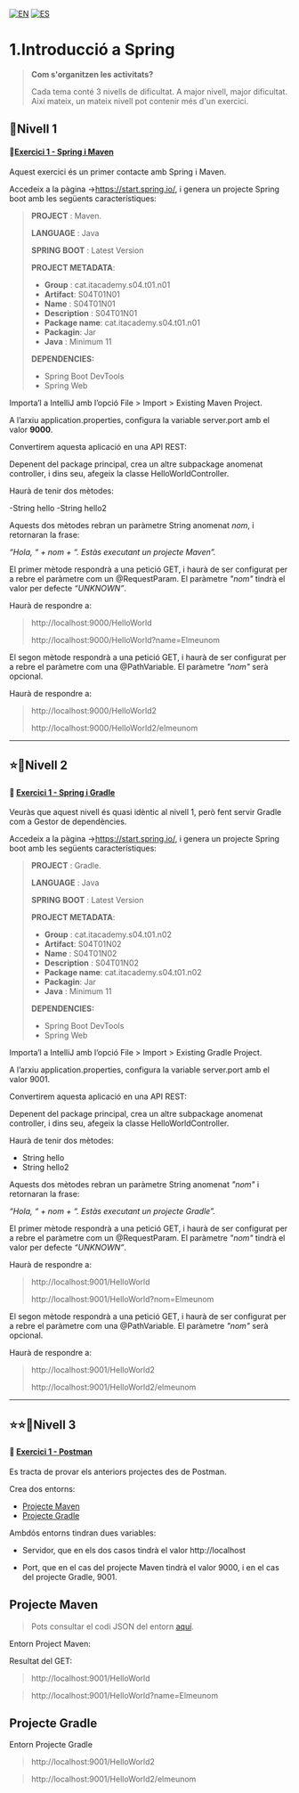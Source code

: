 [![EN](https://img.shields.io/badge/EN-blue.svg?logo=googletranslate&logoColor=white)](#eng)
[![ES](https://img.shields.io/badge/ES-red.svg?logo=googletranslate&logoColor=white)](#es)

1.Introducció a Spring
=

>**Com s'organitzen les activitats?**
>
>Cada tema conté 3 nivells de dificultat. A major nivell, major dificultat. Així mateix, un mateix nivell pot contenir més d'un exercici.

🌟Nivell 1
-

#### 📍[Exercici 1 - Spring i Maven]()

Aquest exercici és un primer contacte amb Spring i Maven.

Accedeix a la pàgina ->https://start.spring.io/, i genera un projecte Spring boot amb les següents característiques:


>**PROJECT** : Maven.
>
> **LANGUAGE** : Java
>
> **SPRING BOOT** : Latest Version
>
> **PROJECT METADATA**:
>
>- **Group** : cat.itacademy.s04.t01.n01
>- **Artifact**: S04T01N01
>- **Name** : S04T01N01
>- **Description** : S04T01N01
>- **Package name**: cat.itacademy.s04.t01.n01
>- **Packagin**: Jar
>- **Java** : Minimum 11
>
>**DEPENDENCIES:**
> - Spring Boot DevTools
> - Spring Web

Importa’l a IntelliJ amb l’opció File > Import > Existing Maven Project.

A l’arxiu application.properties, configura la variable server.port amb el valor **9000**.

Convertirem aquesta aplicació en una API REST:

Depenent del package principal, crea un altre subpackage anomenat controller, i dins seu, afegeix la classe HelloWorldController.

Haurà de tenir dos mètodes:

-String hello
-String hello2

Aquests dos mètodes rebran un paràmetre String anomenat *nom*, i retornaran la frase:

*“Hola, “ + nom + “. Estàs executant un projecte Maven”.*

El primer mètode respondrà a una petició GET, i haurà de ser configurat per a rebre el paràmetre com un @RequestParam.
El paràmetre *"nom"* tindrà el valor per defecte *“UNKNOWN”*.

Haurà de respondre a:

>http://localhost:9000/HelloWorld
>
>http://localhost:9000/HelloWorld?name=Elmeunom

El segon mètode respondrà a una petició GET, i haurà de ser configurat per a rebre el paràmetre com una @PathVariable.
El paràmetre *"nom"* serà opcional.

Haurà de respondre a:

>http://localhost:9000/HelloWorld2
>
>http://localhost:9000/HelloWorld2/elmeunom

---

⭐🌟Nivell 2
-

#### 📍 [Exercici 1 - Spring i Gradle]()

Veuràs que aquest nivell és quasi idèntic al nivell 1, però fent servir Gradle com a Gestor de dependències.

Accedeix a la pàgina ->https://start.spring.io/, i genera un projecte Spring boot amb les següents característiques:


>**PROJECT** : Gradle.
>
> **LANGUAGE** : Java
>
> **SPRING BOOT** : Latest Version
>
> **PROJECT METADATA**:
>
>- **Group** : cat.itacademy.s04.t01.n02
>- **Artifact**: S04T01N02
>- **Name** : S04T01N02
>- **Description** : S04T01N02
>- **Package name**: cat.itacademy.s04.t01.n02
>- **Packagin**: Jar
>- **Java** : Minimum 11
>
>**DEPENDENCIES:**
> - Spring Boot DevTools
> - Spring Web


Importa’l a IntelliJ amb l’opció File > Import > Existing Gradle Project.

A l’arxiu application.properties, configura la variable server.port amb el valor 9001.

Convertirem aquesta aplicació en una API REST:

Depenent del package principal, crea un altre subpackage anomenat controller, i dins seu, afegeix la classe HelloWorldController.

Haurà de tenir dos mètodes:

- String hello
- String hello2

Aquests dos mètodes rebran un paràmetre String anomenat *"nom"* i retornaran la frase:

*“Hola, “ + nom + “. Estàs executant un projecte Gradle”.*

El primer mètode respondrà a una petició GET, i haurà de ser configurat per a rebre el paràmetre com un @RequestParam.
El paràmetre *"nom"* tindrà el valor per defecte *“UNKNOWN”*.

Haurà de respondre a:

>http://localhost:9001/HelloWorld
>
>http://localhost:9001/HelloWorld?nom=Elmeunom

El segon mètode respondrà a una petició GET, i haurà de ser configurat per a rebre el paràmetre com una @PathVariable.
El paràmetre *"nom"* serà opcional.

Haurà de respondre a:

>http://localhost:9001/HelloWorld2
>
>http://localhost:9001/HelloWorld2/elmeunom

---


⭐⭐🌟Nivell 3
-

#### 📍 [Exercici 1 - Postman]()
Es tracta de provar els anteriors projectes des de Postman.

Crea dos entorns:

- [Projecte Maven](#mav)
- [Projecte Gradle](#grd)

Ambdós entorns tindran dues variables:

- Servidor, que en els dos casos tindrà el valor http://localhost

- Port, que en el cas del projecte Maven tindrà el valor 9000, i en el cas del projecte Gradle, 9001.

<a name="mav"></a>

Projecte Maven
-

>Pots consultar el codi JSON del entorn [aquí]().

Entorn Project Maven:



Resultat del GET:

>http://localhost:9001/HelloWorld



>http://localhost:9001/HelloWorld?name=Elmeunom




<a name="grd"></a>

Projecte Gradle
-

Entorn Projecte Gradle


>http://localhost:9001/HelloWorld2


>http://localhost:9001/HelloWorld2/elmeunom
